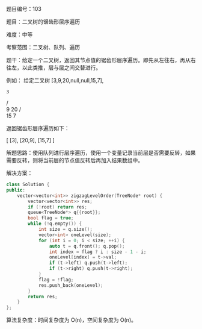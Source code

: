题目编号：103

题目：二叉树的锯齿形层序遍历

难度：中等

考察范围：二叉树、队列、遍历

题干：给定一个二叉树，返回其节点值的锯齿形层序遍历。即先从左往右，再从右往左，以此类推，层与层之间交替进行。

例如：
给定二叉树 [3,9,20,null,null,15,7],

    3
   / \
  9  20
    /  \
   15   7

返回锯齿形层序遍历如下：

[
  [3],
  [20,9],
  [15,7]
]

解题思路：使用队列进行层序遍历，使用一个变量记录当前层是否需要反转，如果需要反转，则将当前层的节点值反转后再加入结果数组中。

解决方案：

```cpp
class Solution {
public:
    vector<vector<int>> zigzagLevelOrder(TreeNode* root) {
        vector<vector<int>> res;
        if (!root) return res;
        queue<TreeNode*> q{{root}};
        bool flag = true;
        while (!q.empty()) {
            int size = q.size();
            vector<int> oneLevel(size);
            for (int i = 0; i < size; ++i) {
                auto t = q.front(); q.pop();
                int index = flag ? i : size - 1 - i;
                oneLevel[index] = t->val;
                if (t->left) q.push(t->left);
                if (t->right) q.push(t->right);
            }
            flag = !flag;
            res.push_back(oneLevel);
        }
        return res;
    }
};
```

算法复杂度：时间复杂度为 O(n)，空间复杂度为 O(n)。